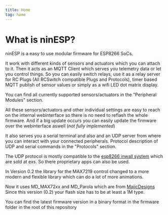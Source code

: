 ```yaml
---
title: Home
tag: home
---
```


# What is ninESP?

ninESP is a easy to use modular firmware for ESP8266 SoCs.

It work with different kinds of sensors and actuators which you can attach to it.
Then it acts as an MQTT Client which serves you telemetry data or let you control things. 
So you can easily switch relays, use it as a relay server for RC Plugs 
(All RCSwitch compatible Plugs and Protocols), timer based MQTT publish of sensor values or simply as a wifi LED dot matrix display.
 
You can find all currently supported sensors/actuators in the "Peripheral Modules" section.

All these sensors/actuators and other individual settings are easy to reach on the internal webinterface so there is no need to reflash the whole firmware. And if a big update occurs you can easily update the firmware over the webinterface aswell (*not fully implemented*)

It also serves you a serial terminal and also and an UDP server
from where you can interact with your connected peripherals.
Protocol description of UDP and serial commands in the "Protocols" section.

The UDP protocol is mostly compatible to the [esp8266 inwall system](https://ex-store.de/ESP8266-WiFi-Relay-V31)  which are sold at exs. So there proprietary apps can also be used.

In Version 0.2 the library for the MAX7219 control changed to a more modern and flexible library which can do a lot of more animations.
 
Now it uses MD_MAX72xx and MD_Parola which are from [MajicDesigns](https://github.com/MajicDesigns) 
Since this version (0.2) your flash size has to be at least a 1M type. 

You can find the latest firmware version in a binary format in the firmware folder in the root of this repository